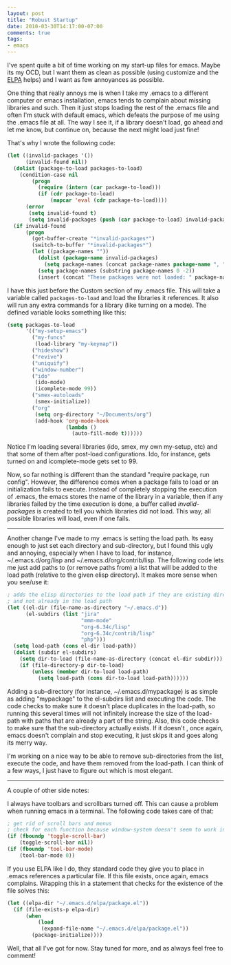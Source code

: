 ```yaml
---
layout: post
title: "Robust Startup"
date: 2010-03-30T14:17:00-07:00
comments: true
tags:
- emacs
---
```

I've spent quite a bit of time working on my start-up files for emacs. Maybe its my OCD, but I want them as clean as possible (using customize and the [ELPA](http://tromey.com/elpa/) helps) and I want as few annoyances as possible.
<!--more-->
One thing that really annoys me is when I take my .emacs to a different computer or emacs installation, emacs tends to complain about missing libraries and such. Then it just stops loading the rest of the .emacs file and often I'm stuck with default emacs, which defeats the purpose of me using the .emacs file at all. The way I see it, if a library doesn't load, go ahead and let me know, but continue on, because the next might load just fine!

That's why I wrote the following code:


```cl
(let ((invalid-packages '())
      (invalid-found nil))
  (dolist (package-to-load packages-to-load)
    (condition-case nil
        (progn
          (require (intern (car package-to-load)))
          (if (cdr package-to-load)
              (mapcar 'eval (cdr package-to-load))))
      (error
       (setq invalid-found t)
       (setq invalid-packages (push (car package-to-load) invalid-packages)))))
  (if invalid-found
      (progn
        (get-buffer-create "*invalid-packages*")
        (switch-to-buffer "*invalid-packages*")
        (let ((package-names ""))
          (dolist (package-name invalid-packages)
            (setq package-names (concat package-names package-name ", ")))
          (setq package-names (substring package-names 0 -2))
          (insert (concat "These packages were not loaded: " package-names "\n"))))))
```

I have this just before the Custom section of my .emacs file. This will take a variable called `packages-to-load` and load the libraries it references. It also will run any extra commands for a library (like turning on a mode). The defined variable looks something like this:


```cl
(setq packages-to-load
      '(("my-setup-emacs")
        ("my-funcs"
         (load-library "my-keymap"))
        ("hideshow")
        ("revive")
        ("uniquify")
        ("window-number")
        ("ido"
         (ido-mode)
         (icomplete-mode 99))
        ("smex-autoloads"
         (smex-initialize))
        ("org"
         (setq org-directory "~/Documents/org")
         (add-hook 'org-mode-hook
                   (lambda ()
                     (auto-fill-mode t))))))
```


Notice I'm loading several libraries (ido, smex, my own my-setup, etc) and that some of them after post-load configurations. Ido, for instance, gets turned on and icomplete-mode gets set to 99.

Now, so far nothing is different than the standard "require package, run config". However, the difference comes when a package fails to load or an initialization fails to execute. Instead of completely stopping the execution of .emacs, the emacs stores the name of the library in a variable, then if any libraries failed by the time execution is done, a buffer called *invalid-packages* is created to tell you which libraries did not load. This way, all possible libraries will load, even if one fails.

***

Another change I've made to my .emacs is setting the load path. Its easy enough to just set each directory and sub-directory, but I found this ugly and annoying, especially when I have to load, for instance, ~/.emacs.d/org/lisp and ~/.emacs.d/org/contrib/lisp. The following code lets me just add paths to (or remove paths from) a list that will be added to the load path (relative to the given elisp directory). It makes more sense when you see/use it:


```cl
; adds the elisp directories to the load path if they are existing directories
; and not already in the load path
(let ((el-dir (file-name-as-directory "~/.emacs.d"))
      (el-subdirs (list "jira"
                        "mmm-mode"
                        "org-6.34c/lisp"
                        "org-6.34c/contrib/lisp"
                        "php")))
  (setq load-path (cons el-dir load-path))
  (dolist (subdir el-subdirs)
    (setq dir-to-load (file-name-as-directory (concat el-dir subdir)))
    (if (file-directory-p dir-to-load)
        (unless (member dir-to-load load-path)
          (setq load-path (cons dir-to-load load-path))))))
```

Adding a sub-directory (for instance, ~/.emacs.d/mypackage) is as simple as adding "mypackage" to the el-subdirs list and executing the code. The code checks to make sure it doesn't place duplicates in the load-path, so running this several times will not infinitely increase the size of the load-path with paths that are already a part of the string. Also, this code checks to make sure that the sub-directory actually exists. If it doesn't , once again, emacs doesn't complain and stop executing, it just skips it and goes along its merry way.

I'm working on a nice way to be able to remove sub-directories from the list, execute the code, and have them removed from the load-path. I can think of a few ways, I just have to figure out which is most elegant.

***

A couple of other side notes:

I always have toolbars and scrollbars turned off. This can cause a problem when running emacs in a terminal. The following code takes care of that:


```cl
; get rid of scroll bars and menus
; check for each function because window-system doesn't seem to work in macosx
(if (fboundp 'toggle-scroll-bar)
    (toggle-scroll-bar nil))
(if (fboundp 'tool-bar-mode)
    (tool-bar-mode 0))
```

If you use ELPA like I do, they standard code they give you to place in .emacs references a particular file. If this file exists, once again, emacs complains. Wrapping this in a statement that checks for the existence of the file solves this:


```cl
(let ((elpa-dir "~/.emacs.d/elpa/package.el"))
  (if (file-exists-p elpa-dir)
      (when
          (load
           (expand-file-name "~/.emacs.d/elpa/package.el"))
        (package-initialize))))
```

Well, that all I've got for now. Stay tuned for more, and as always feel free to comment!
